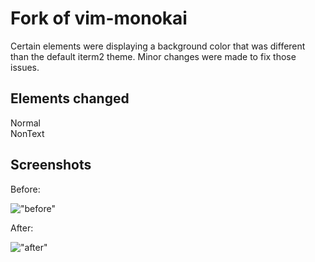 # Fork of vim-monokai

Certain elements were displaying a background color that was different than the
default iterm2 theme. Minor changes were made to fix those issues.

## Elements changed

Normal  
NonText  

## Screenshots

Before:

!["before"](http://metafour.github.io/vim-monokai/before.png)

After:


!["after"](http://metafour.github.io/vim-monokai/after.png "After")
